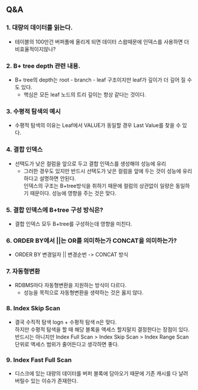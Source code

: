 
## Q&A

### 1. 대량의 데이터를 읽는다. 
- 테이블의 100만건 버퍼풀에 올리게 되면 데이터 스왑때문에 인덱스를 사용하면 더 비효율적이지않나?

### 2. B+ tree depth 관련 내용.
- B+ tree의 depth는 root - branch - leaf 구조이지만 leaf가 깊이가 더 깊어 질 수도 있다. 
  - 핵심은 모든 leaf 노드의 트리 깊이는 항상 같다는 것이다.

### 3. 수평적 탐색의 예시
- 수평적 탐색의 이유는 Leaf에서 VALUE가 동일할 경우 Last Value를 찾을 수 있다.

### 4. 결합 인덱스
- 선택도가 낮은 컬럼을 앞으로 두고 결합 인덱스를 생성해야 성능에 유리
  - 그러한 경우도 있지만 반드시 선택도가 낮은 컬럼을 앞에 두는 것이 성능에 유리하다고 설명하면 안된다.   
    인덱스의 구조는 B+tree방식을 취하기 때문에 컬럼의 상관없이 일량은 동일하기 때문이다. 성능에 영향을 주는 것은 맞다.

### 5. 결합 인덱스에 B+tree 구성 방식은?
- 결합 인덱스 모두 B+tree를 구성하는데 영향을 미친다.

### 6. ORDER BY에서 ||는 OR를 의미하는가 CONCAT을 의미하는가?
- ORDER BY 변경일자 || 변경순번 -> CONCAT 방식

### 7. 자동형변환 
- RDBMS마다 자동형변환을 지원하는 방식이 다르다.
  - 성능을 목적으로 자동형변환을 생략하는 것은 옳지 않다.

### 8. Index Skip Scan
- 결국 수직적 탐색 logn + 수평적 탐색 n은 맞다.    
  하지만 수평적 탐색을 할 때 해당 블록을 액세스 할지말지 결정한다는 장점이 있다.    
  반드시는 아니지만 Index Full Scan > Index Skip Scan > Index Range Scan 단위로 액세스 범위가 줄어든다고 생각하면 좋다.

### 9. Index Fast Full Scan 
- 디스크에 있는 대량의 데이터를 버퍼 블록에 담아오기 때문에 기존 캐시를 다 날려버릴수 있는 이슈가 존재한다.

